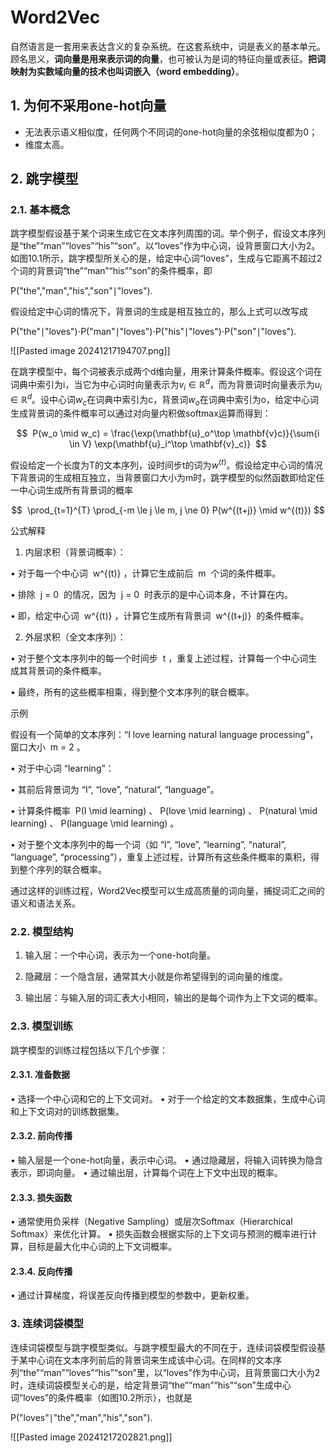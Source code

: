 # Word2Vec

自然语言是一套用来表达含义的复杂系统。在这套系统中，词是表义的基本单元。顾名思义，**词向量是用来表示词的向量**，也可被认为是词的特征向量或表征。**把词映射为实数域向量的技术也叫词嵌入（word embedding）**。

## 1. 为何不采用one-hot向量

- 无法表示语义相似度，任何两个不同词的one-hot向量的余弦相似度都为0；
- 维度太高。

## 2. 跳字模型

### 2.1. 基本概念

跳字模型假设基于某个词来生成它在文本序列周围的词。举个例子，假设文本序列是“the”“man”“loves”“his”“son”。以“loves”作为中心词，设背景窗口大小为2。如图10.1所示，跳字模型所关心的是，给定中心词“loves”，生成与它距离不超过2个词的背景词“the”“man”“his”“son”的条件概率，即

P("the","man","his","son"∣"loves").

假设给定中心词的情况下，背景词的生成是相互独立的，那么上式可以改写成

P("the"∣"loves")⋅P("man"∣"loves")⋅P("his"∣"loves")⋅P("son"∣"loves").

![[Pasted image 20241217194707.png]]

在跳字模型中，每个词被表示成两个d维向量，用来计算条件概率。假设这个词在词典中索引为i，当它为中心词时向量表示为$v_i∈ℝ^d$，而为背景词时向量表示为$u_i∈ℝ^d$。设中心词$w_c$在词典中索引为c，背景词$w_o$在词典中索引为o，给定中心词生成背景词的条件概率可以通过对向量内积做softmax运算而得到：

$$
 P(w_o \mid w_c) = \frac{\exp(\mathbf{u}_o^\top \mathbf{v}c)}{\sum{i \in V} \exp(\mathbf{u}_i^\top \mathbf{v}_c)}
 $$

假设给定一个长度为T的文本序列，设时间步t的词为$w^{(t)}$。假设给定中心词的情况下背景词的生成相互独立，当背景窗口大小为m时，跳字模型的似然函数即给定任一中心词生成所有背景词的概率

$$
 \prod_{t=1}^{T} \prod_{-m \le j \le m, j \ne 0} P(w^{(t+j)} \mid w^{(t)})
$$

公式解释

1. 内层求积（背景词概率）：

• 对于每一个中心词  w^{(t)} ，计算它生成前后  m  个词的条件概率。

• 排除  j = 0  的情况，因为  j = 0  时表示的是中心词本身，不计算在内。

• 即，给定中心词  w^{(t)} ，计算它生成所有背景词  w^{(t+j)}  的条件概率。

2. 外层求积（全文本序列）：

• 对于整个文本序列中的每一个时间步  t ，重复上述过程，计算每一个中心词生成其背景词的条件概率。

• 最终，所有的这些概率相乘，得到整个文本序列的联合概率。


示例

  

假设有一个简单的文本序列：“I love learning natural language processing”，窗口大小  m = 2 。

• 对于中心词 “learning”：

• 其前后背景词为 “I”, “love”, “natural”, “language”。

• 计算条件概率  P(I \mid learning) 、 P(love \mid learning) 、 P(natural \mid learning) 、 P(language \mid learning) 。

• 对于整个文本序列中的每一个词（如 “I”, “love”, “learning”, “natural”, “language”, “processing”），重复上述过程，计算所有这些条件概率的乘积，得到整个序列的联合概率。

  

通过这样的训练过程，Word2Vec模型可以生成高质量的词向量，捕捉词汇之间的语义和语法关系。


### 2.2. 模型结构

1. 输入层：一个中心词，表示为一个one-hot向量。

2. 隐藏层：一个隐含层，通常其大小就是你希望得到的词向量的维度。

3. 输出层：与输入层的词汇表大小相同，输出的是每个词作为上下文词的概率。


### 2.3. 模型训练

跳字模型的训练过程包括以下几个步骤：

#### 2.3.1. 准备数据

• 选择一个中心词和它的上下文词对。
• 对于一个给定的文本数据集，生成中心词和上下文词对的训练数据集。

#### 2.3.2. 前向传播

• 输入层是一个one-hot向量，表示中心词。
• 通过隐藏层，将输入词转换为隐含表示，即词向量。
• 通过输出层，计算每个词在上下文中出现的概率。

#### 2.3.3. 损失函数

• 通常使用负采样（Negative Sampling）或层次Softmax（Hierarchical Softmax）来优化计算。
• 损失函数会根据实际的上下文词与预测的概率进行计算，目标是最大化中心词的上下文词概率。

#### 2.3.4. 反向传播

• 通过计算梯度，将误差反向传播到模型的参数中，更新权重。


### 3. 连续词袋模型

连续词袋模型与跳字模型类似。与跳字模型最大的不同在于，连续词袋模型假设基于某中心词在文本序列前后的背景词来生成该中心词。在同样的文本序列“the”“man”“loves”“his”“son”里，以“loves”作为中心词，且背景窗口大小为2时，连续词袋模型关心的是，给定背景词“the”“man”“his”“son”生成中心词“loves”的条件概率（如图10.2所示），也就是

P("loves"∣"the","man","his","son").

![[Pasted image 20241217202821.png]]


